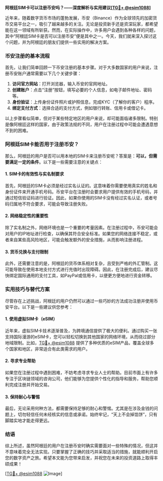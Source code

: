 **阿根廷SIM卡可以注册币安吗？——深度解析与实用建议[[TG💪+ @esim1088](https://t.me/s/esim1088)]**

近年来，随着数字货币市场的蓬勃发展，币安（Binance）作为全球领先的加密货币交易平台之一，吸引了越来越多的关注。无论是投资新手还是资深玩家，都希望能在这一领域有所斩获。然而，在实际操作中，许多用户会遇到各种各样的问题，其中“阿根廷SIM卡是否可以注册币安”便是其中之一。今天，我们就来深入探讨这个问题，并为阿根廷的朋友们提供一些实用的解决方案。

### 币安注册的基本流程

首先，让我们简单回顾一下币安注册的基本步骤。对于大多数国家的用户来说，注册币安账户通常需要以下几个关键步骤：

1. **访问官方网站**：打开浏览器，输入币安的官网地址。
2. **创建账户**：点击“注册”按钮，填写必要的个人信息，如电子邮件地址、密码等。
3. **身份验证**：上传身份证件照片或护照信息，完成KYC（了解你的客户）程序。
4. **绑定支付方式**：选择合适的支付方式，例如银行转账、信用卡或借记卡。

以上步骤看似简单，但对于某些特定地区的用户来说，却可能面临诸多限制。特别是像阿根廷这样的国家，由于政策法规的不同，用户在注册过程中可能会遭遇意想不到的困难。

### 阿根廷SIM卡能否用于注册币安？

那么，阿根廷的用户是否可以用本地的SIM卡来注册币安呢？答案是：**可以，但需要满足一定的条件**。以下是一些需要注意的关键点：

#### 1. SIM卡的有效性与实名制要求
首先，阿根廷的SIM卡必须是经过实名认证的。这意味着你需要使用真实的姓名和身份证件来开通手机号码。币安平台在注册时会要求用户提供有效的手机号码，并通过短信验证码进行验证。因此，如果你使用的SIM卡没有经过实名认证，或者号码归属地不符合要求，可能会导致注册失败。

#### 2. 网络稳定性的重要性
除了实名制之外，网络环境也是一个重要的考量因素。在注册过程中，币安可能会对用户的IP地址进行检查，以确保其符合安全标准。如果您的网络连接不稳定，或者来自某些高风险地区，可能会触发额外的安全措施，从而影响注册进程。

#### 3. 货币兑换与支付限制
此外，还需要注意的是，阿根廷的货币体系相对复杂，且受到严格的外汇管制。这可能导致在使用本地支付方式进行充值时出现障碍。因此，在注册完成后，建议尽快绑定国际通用的支付工具，如PayPal或信用卡，以便更方便地进行资金转移。

### 实用技巧与替代方案

尽管存在上述挑战，阿根廷的用户仍然可以通过一些巧妙的方法成功注册并使用币安平台。以下是一些建议供您参考：

#### 1. 使用虚拟SIM卡（eSIM）
近年来，虚拟SIM卡技术逐渐普及，为跨境通信提供了极大的便利。通过购买一张支持国际漫游的eSIM卡，您可以轻松切换到其他国家的网络环境，从而绕过部分地域限制。比如，[TG💪+ @esim1088](https://t.me/s/esim1088) 提供了多种优质的eSIM产品，覆盖全球多个国家和地区，非常适合有此类需求的用户。

#### 2. 寻求专业帮助
如果您在注册过程中遇到困难，不妨考虑寻求专业人士的帮助。目前市面上有许多专注于区块链领域的咨询公司，他们能够为您提供个性化的指导和服务，帮助您顺利完成注册并开始交易。

#### 3. 保持耐心与警惕
最后，无论采用何种方法，都需要保持足够的耐心和警惕。尤其是在涉及金钱的问题上，切勿轻信任何未经核实的信息或承诺。始终牢记，“天上不会掉馅饼”，只有脚踏实地才能走得更远。

### 结语

综上所述，虽然阿根廷的用户在注册币安时确实需要面对一些特殊的情况，但这并不意味着完全无法实现。只要掌握了正确的技巧并采取适当的措施，就能顺利开启您的数字资产之旅。希望本文能为您带来启发，并祝您在未来的投资道路上取得丰硕成果！

[[TG💪+ @esim1088](https://t.me/s/esim1088) ![Image](https://i.postimg.cc/4NQfJmqS/Snipaste-2025-05-13-00-14-12.png)]